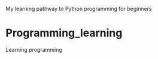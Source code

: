 My learning pathway to Python programming for beginners
# Programming_learning
 Learning programming

